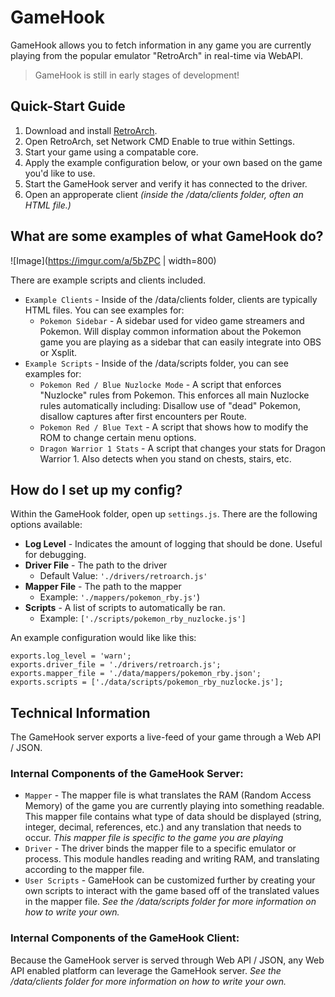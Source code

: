 # GameHook
GameHook allows you to fetch information in any game you are currently playing from the popular emulator "RetroArch" in real-time via WebAPI.

> GameHook is still in early stages of development!

## Quick-Start Guide
1) Download and install [RetroArch](http://www.libretro.com/index.php/retroarch-2/).
2) Open RetroArch, set Network CMD Enable to true within Settings.
3) Start your game using a compatable core.
2) Apply the example configuration below, or your own based on the game you'd like to use.
3) Start the GameHook server and verify it has connected to the driver.
3) Open an approperate client _(inside the /data/clients folder, often an HTML file.)_

## What are some examples of what GameHook do?

![Image](https://imgur.com/a/5bZPC | width=800)

There are example scripts and clients included.
- `Example Clients` - Inside of the /data/clients folder, clients are typically HTML files. You can see examples for:
    - `Pokemon Sidebar` - A sidebar used for video game streamers and Pokemon. Will display common information about the Pokemon game you are playing as a sidebar that can easily integrate into OBS or Xsplit.
- `Example Scripts` - Inside of the /data/scripts folder, you can see examples for:
    - `Pokemon Red / Blue Nuzlocke Mode` - A script that enforces "Nuzlocke" rules from Pokemon. This enforces all main Nuzlocke rules automatically including: Disallow use of "dead" Pokemon, disallow captures after first encounters per Route.
    - `Pokemon Red / Blue Text` - A script that shows how to modify the ROM to change certain menu options.
    - `Dragon Warrior 1 Stats` - A script that changes your stats for Dragon Warrior 1. Also detects when you stand on chests, stairs, etc.

## How do I set up my config?
Within the GameHook folder, open up `settings.js`.
There are the following options available:
- **Log Level** - Indicates the amount of logging that should be done. Useful for debugging.
- **Driver File** - The path to the driver
    - Default Value: `'./drivers/retroarch.js'`
- **Mapper File** - The path to the mapper
    - Example: `'./mappers/pokemon_rby.js'`)
- **Scripts** - A list of scripts to automatically be ran.
    - Example: `['./scripts/pokemon_rby_nuzlocke.js']`

An example configuration would like like this:
```
exports.log_level = 'warn';
exports.driver_file = './drivers/retroarch.js';
exports.mapper_file = './data/mappers/pokemon_rby.json';
exports.scripts = ['./data/scripts/pokemon_rby_nuzlocke.js'];
```

## Technical Information
The GameHook server exports a live-feed of your game through a Web API / JSON.

### Internal Components of the GameHook Server:
- `Mapper` - The mapper file is what translates the RAM (Random Access Memory) of the game you are currently playing into something readable. This mapper file contains what type of data should be displayed (string, integer, decimal, references, etc.) and any translation that needs to occur. _This mapper file is specific to the game you are playing_
- `Driver` - The driver binds the mapper file to a specific emulator or process. This module handles reading and writing RAM, and translating according to the mapper file.
- `User Scripts` - GameHook can be customized further by creating your own scripts to interact with the game based off of the translated values in the mapper file. _See the /data/scripts folder for more information on how to write your own._

### Internal Components of the GameHook Client:
Because the GameHook server is served through Web API / JSON, any Web API enabled platform can leverage the GameHook server.
_See the /data/clients folder for more information on how to write your own._
